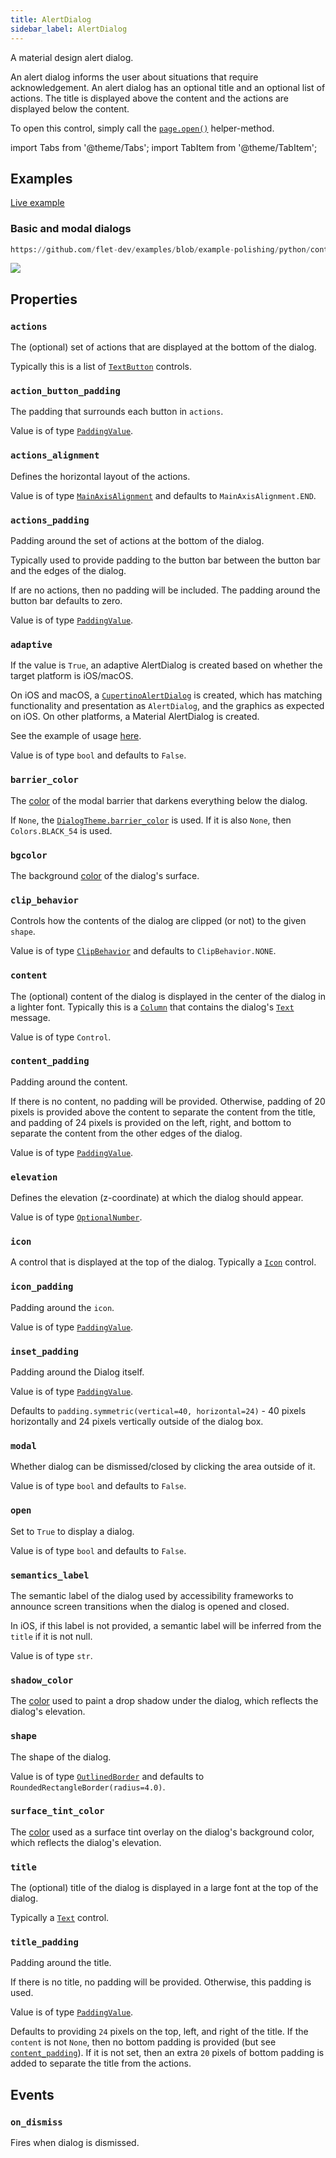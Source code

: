 ```yaml
---
title: AlertDialog
sidebar_label: AlertDialog
---
```


A material design alert dialog.

An alert dialog informs the user about situations that require acknowledgement.
An alert dialog has an optional title and an optional list of actions.
The title is displayed above the content and the actions are displayed below the content.

To open this control, simply call the [`page.open()`](/docs/controls/page#opencontrol) helper-method.

import Tabs from '@theme/Tabs';
import TabItem from '@theme/TabItem';

## Examples

[Live example](https://flet-controls-gallery.fly.dev/dialogs/alertdialog)

### Basic and modal dialogs

<Tabs groupId="language">
  <TabItem value="python" label="Python" default>

```python reference
https://github.com/flet-dev/examples/blob/example-polishing/python/controls/alert-dialog/dialogs.py
```
  </TabItem>
</Tabs>

<img src="/img/docs/controls/alertdialog/alertdialog-with-custom-content.gif" className="screenshot-50" />

## Properties

### `actions`

The (optional) set of actions that are displayed at the bottom of the dialog.

Typically this is a list of [`TextButton`](/docs/controls/textbutton) controls.

### `action_button_padding`

The padding that surrounds each button in `actions`.

Value is of type [`PaddingValue`](/docs/reference/types/aliases#paddingvalue).

### `actions_alignment`

Defines the horizontal layout of the actions.

Value is of type [`MainAxisAlignment`](/docs/reference/types/mainaxisalignment) and defaults to `MainAxisAlignment.END`.

### `actions_padding`

Padding around the set of actions at the bottom of the dialog.

Typically used to provide padding to the button bar between the button bar and the edges of the dialog.

If are no actions, then no padding will be included. The padding around the button bar defaults to zero.

Value is of type [`PaddingValue`](/docs/reference/types/aliases#paddingvalue).

### `adaptive`

If the value is `True`, an adaptive AlertDialog is created based on whether the target platform is iOS/macOS.

On iOS and macOS, a [`CupertinoAlertDialog`](/docs/controls/cupertinoalertdialog) is created, which has matching functionality and presentation as `AlertDialog`, and the graphics as expected on iOS. On other platforms, a Material AlertDialog is created.

See the example of
usage [here](/docs/controls/cupertinoalertdialog#cupertinoalertdialog-and-adaptive-alertdialog-example).

Value is of type `bool` and defaults to `False`.

### `barrier_color`

The [color](/docs/reference/colors) of the modal barrier that darkens everything below the dialog.

If `None`, the [`DialogTheme.barrier_color`](/docs/reference/types/dialogtheme#barrier_color) is used. 
If it is also `None`, then `Colors.BLACK_54` is used.

### `bgcolor`

The background [color](/docs/reference/colors) of the dialog's surface.

### `clip_behavior`

Controls how the contents of the dialog are clipped (or not) to the given `shape`.

Value is of type [`ClipBehavior`](/docs/reference/types/clipbehavior) and defaults to `ClipBehavior.NONE`.

### `content`

The (optional) content of the dialog is displayed in the center of the dialog in a lighter font. Typically this is a [`Column`](/docs/controls/column) that contains the dialog's [`Text`](/docs/controls/text) message.

Value is of type `Control`.

### `content_padding`

Padding around the content.

If there is no content, no padding will be provided. Otherwise, padding of 20 pixels is provided above the content to separate the content from the title, and padding of 24 pixels is provided on the left, right, and bottom to separate the content from the other edges of the dialog.

Value is of type [`PaddingValue`](/docs/reference/types/aliases#paddingvalue).

### `elevation`

Defines the elevation (z-coordinate) at which the dialog should appear.

Value is of type [`OptionalNumber`](/docs/reference/types/aliases#optionalnumber).

### `icon`

A control that is displayed at the top of the dialog. Typically a [`Icon`](/docs/controls/icon) control.

### `icon_padding`

Padding around the `icon`.

Value is of type [`PaddingValue`](/docs/reference/types/aliases#paddingvalue).

### `inset_padding`

Padding around the Dialog itself.

Value is of type [`PaddingValue`](/docs/reference/types/aliases#paddingvalue).

Defaults to `padding.symmetric(vertical=40, horizontal=24)` - 40 pixels horizontally and 24 pixels vertically outside of
the dialog box.

### `modal`

Whether dialog can be dismissed/closed by clicking the area outside of it.

Value is of type `bool` and defaults to `False`.

### `open`

Set to `True` to display a dialog.

Value is of type `bool` and defaults to `False`.

### `semantics_label`

The semantic label of the dialog used by accessibility frameworks to announce screen transitions when the dialog is opened and closed.

In iOS, if this label is not provided, a semantic label will be inferred from the `title` if it is not null.

Value is of type `str`.

### `shadow_color`

The [color](/docs/reference/colors) used to paint a drop shadow under the dialog, which reflects the dialog's elevation.

### `shape`

The shape of the dialog.

Value is of type [`OutlinedBorder`](/docs/reference/types/outlinedborder) and defaults
to `RoundedRectangleBorder(radius=4.0)`.

### `surface_tint_color`

The [color](/docs/reference/colors) used as a surface tint overlay on the dialog's background color, which reflects the
dialog's elevation.

### `title`

The (optional) title of the dialog is displayed in a large font at the top of the dialog.

Typically a [`Text`](/docs/controls/text) control.

### `title_padding`

Padding around the title.

If there is no title, no padding will be provided. Otherwise, this padding is used.

Value is of type [`PaddingValue`](/docs/reference/types/aliases#paddingvalue).

Defaults to providing `24` pixels on the top, left, and right of the title. If the `content` is not `None`, then no
bottom padding is provided (but see [`content_padding`](#content_padding)).
If it is not set, then an extra `20` pixels of bottom padding is added to separate the title from the actions.

## Events

### `on_dismiss`

Fires when dialog is dismissed.
